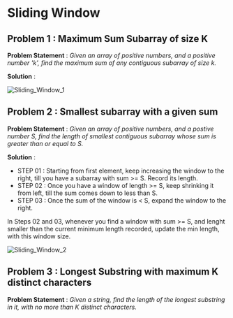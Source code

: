 # Sliding Window

## Problem 1 : Maximum Sum Subarray of size K
**Problem Statement** : *Given an array of positive numbers, and a positive number 'k', find the maximum sum of any contiguous subarray of size k.*   

**Solution** : 

![Sliding_Window_1](https://user-images.githubusercontent.com/13499858/140295566-4f3f426a-c928-40d0-b44a-f34119514778.png)

## Problem 2 : Smallest subarray with a given sum
**Problem Statement** : *Given an array of positive numbers, and a postive number S, find the length of smallest contiguous subarray whose sum is greater than or equal to S.*

**Solution** :  
- STEP 01 : Starting from first element, keep increasing the window to the right, till you have a subarray with sum >= S. Record its length.
- STEP 02 : Once you have a window of length >= S, keep shrinking it from left, till the sum comes down to less than S.
- STEP 03 : Once the sum of the window is < S, expand the window to the right.

In Steps 02 and 03, whenever you find a window with sum >= S, and lenght smaller than the current minimum length recorded, update the min length, with this window size.

![Sliding_Window_2](https://user-images.githubusercontent.com/13499858/140300191-360de1da-fb53-4f09-95be-4851de8de04a.png)

## Problem 3 : Longest Substring with maximum K distinct characters
**Problem Statement** : *Given a string, find the length of the longest substring in it, with no more than K distinct characters.*

